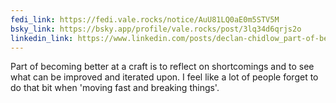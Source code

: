 ```yaml
---
fedi_link: https://fedi.vale.rocks/notice/AuU81LQ0aE0m5STV5M
bsky_link: https://bsky.app/profile/vale.rocks/post/3lq34d6qrjs2o
linkedin_link: https://www.linkedin.com/posts/declan-chidlow_part-of-becoming-better-at-a-craft-is-to-activity-7332735281088892929-_9tE
---
```


Part of becoming better at a craft is to reflect on shortcomings and to see what can be improved and iterated upon. I feel like a lot of people forget to do that bit when 'moving fast and breaking things'.
